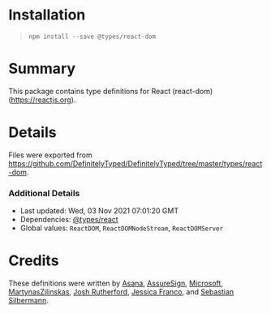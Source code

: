 # Installation

> `npm install --save @types/react-dom`

# Summary

This package contains type definitions for React (react-dom) (https://reactjs.org).

# Details

Files were exported from https://github.com/DefinitelyTyped/DefinitelyTyped/tree/master/types/react-dom.

### Additional Details

- Last updated: Wed, 03 Nov 2021 07:01:20 GMT
- Dependencies: [@types/react](https://npmjs.com/package/@types/react)
- Global values: `ReactDOM`, `ReactDOMNodeStream`, `ReactDOMServer`

# Credits

These definitions were written by [Asana](https://asana.com), [AssureSign](http://www.assuresign.com), [Microsoft](https://microsoft.com), [MartynasZilinskas](https://github.com/MartynasZilinskas), [Josh Rutherford](https://github.com/theruther4d), [Jessica Franco](https://github.com/Jessidhia), and [Sebastian Silbermann](https://github.com/eps1lon).
